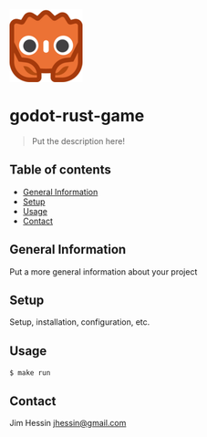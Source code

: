 ![Project Logo](./godot/assets/godot-ferris-128x128.png)

# godot-rust-game
> Put the description here!

## Table of contents
* [General Information](#general-information)
* [Setup](#setup)
* [Usage](#usage)
* [Contact](#contact)

## General Information
Put a more general information about your project

## Setup
Setup, installation, configuration, etc.

## Usage
```shell
$ make run
```
## Contact
Jim Hessin <jhessin@gmail.com>
